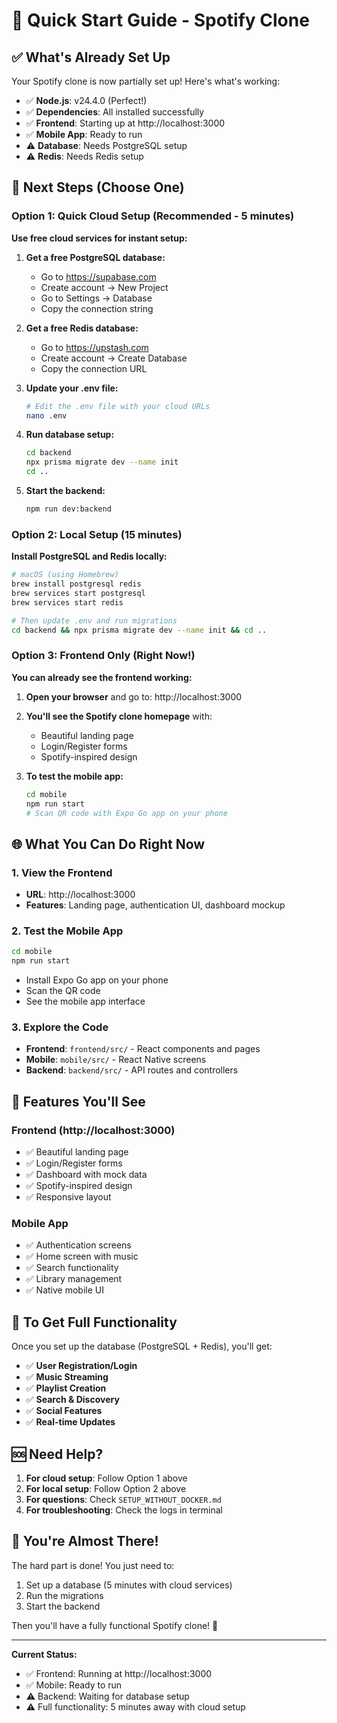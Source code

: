 # 🚀 Quick Start Guide - Spotify Clone

## ✅ What's Already Set Up

Your Spotify clone is now partially set up! Here's what's working:

- ✅ **Node.js**: v24.4.0 (Perfect!)
- ✅ **Dependencies**: All installed successfully
- ✅ **Frontend**: Starting up at http://localhost:3000
- ✅ **Mobile App**: Ready to run
- ⚠️ **Database**: Needs PostgreSQL setup
- ⚠️ **Redis**: Needs Redis setup

## 🎯 Next Steps (Choose One)

### Option 1: Quick Cloud Setup (Recommended - 5 minutes)

**Use free cloud services for instant setup:**

1. **Get a free PostgreSQL database:**
   - Go to https://supabase.com
   - Create account → New Project
   - Go to Settings → Database
   - Copy the connection string

2. **Get a free Redis database:**
   - Go to https://upstash.com
   - Create account → Create Database
   - Copy the connection URL

3. **Update your .env file:**
   ```bash
   # Edit the .env file with your cloud URLs
   nano .env
   ```

4. **Run database setup:**
   ```bash
   cd backend
   npx prisma migrate dev --name init
   cd ..
   ```

5. **Start the backend:**
   ```bash
   npm run dev:backend
   ```

### Option 2: Local Setup (15 minutes)

**Install PostgreSQL and Redis locally:**

```bash
# macOS (using Homebrew)
brew install postgresql redis
brew services start postgresql
brew services start redis

# Then update .env and run migrations
cd backend && npx prisma migrate dev --name init && cd ..
```

### Option 3: Frontend Only (Right Now!)

**You can already see the frontend working:**

1. **Open your browser** and go to: http://localhost:3000
2. **You'll see the Spotify clone homepage** with:
   - Beautiful landing page
   - Login/Register forms
   - Spotify-inspired design

3. **To test the mobile app:**
   ```bash
   cd mobile
   npm run start
   # Scan QR code with Expo Go app on your phone
   ```

## 🌐 What You Can Do Right Now

### 1. View the Frontend
- **URL**: http://localhost:3000
- **Features**: Landing page, authentication UI, dashboard mockup

### 2. Test the Mobile App
```bash
cd mobile
npm run start
```
- Install Expo Go app on your phone
- Scan the QR code
- See the mobile app interface

### 3. Explore the Code
- **Frontend**: `frontend/src/` - React components and pages
- **Mobile**: `mobile/src/` - React Native screens
- **Backend**: `backend/src/` - API routes and controllers

## 🎵 Features You'll See

### Frontend (http://localhost:3000)
- ✅ Beautiful landing page
- ✅ Login/Register forms
- ✅ Dashboard with mock data
- ✅ Spotify-inspired design
- ✅ Responsive layout

### Mobile App
- ✅ Authentication screens
- ✅ Home screen with music
- ✅ Search functionality
- ✅ Library management
- ✅ Native mobile UI

## 🔧 To Get Full Functionality

Once you set up the database (PostgreSQL + Redis), you'll get:

- ✅ **User Registration/Login**
- ✅ **Music Streaming**
- ✅ **Playlist Creation**
- ✅ **Search & Discovery**
- ✅ **Social Features**
- ✅ **Real-time Updates**

## 🆘 Need Help?

1. **For cloud setup**: Follow Option 1 above
2. **For local setup**: Follow Option 2 above
3. **For questions**: Check `SETUP_WITHOUT_DOCKER.md`
4. **For troubleshooting**: Check the logs in terminal

## 🎉 You're Almost There!

The hard part is done! You just need to:
1. Set up a database (5 minutes with cloud services)
2. Run the migrations
3. Start the backend

Then you'll have a fully functional Spotify clone! 🎵

---

**Current Status:**
- ✅ Frontend: Running at http://localhost:3000
- ✅ Mobile: Ready to run
- ⚠️ Backend: Waiting for database setup
- ⚠️ Full functionality: 5 minutes away with cloud setup
